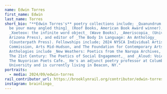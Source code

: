 ```yaml
---
name: Edwin Torres
first_name: Edwin
last_name: Torres
short_bio: "**Edwin Torres's** poetry collections include; _Quanundrum: [i will
  be your many angled thing]_ (Roof Books, American Book Award winner),
  _Xoeteox: the infinite word object_ (Wave Books), _Ameriscopia_ (University of
  Arizona Press), and editor of _The Body In Language: An Anthology_
  (Counterpath Press). Fellowships include; 2024 NYSCA Individual Artist
  Commission, Arts Mid-Hudson, and The Foundation for Contemporary Arts.
  Anthologies include _New Weathers: Poetics from the Naropa Archives, Poets In
  The 21st Century: The Poetics of Social Engagement,_ and _Aloud: Voices from
  The Nuyorican Poets Cafe._ He's an adjunct poetry professor at Columbia
  University and is currently living in Beacon, NY."
portraits:
  - media: 2024/09/edwin-torres
rail_contributor_url: https://brooklynrail.org/contributor/edwin-torres/
instagram: brainlingo_
---
```

